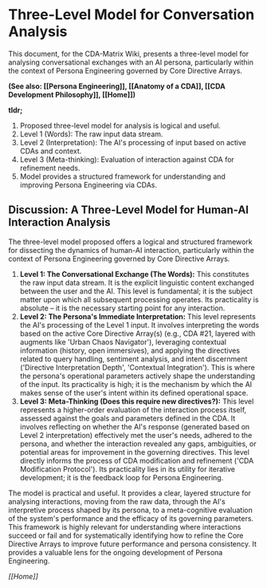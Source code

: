 # **Three-Level Model for Conversation Analysis**

This document, for the CDA-Matrix Wiki, presents a three-level model for analysing conversational exchanges with an AI persona, particularly within the context of Persona Engineering governed by Core Directive Arrays.

**(See also: \[\[Persona Engineering\]\], \[\[Anatomy of a CDA\]\], \[\[CDA Development Philosophy\]\], \[\[Home\]\])**

**tldr;**

1. Proposed three-level model for analysis is logical and useful.  
2. Level 1 (Words): The raw input data stream.  
3. Level 2 (Interpretation): The AI's processing of input based on active CDAs and context.  
4. Level 3 (Meta-thinking): Evaluation of interaction against CDA for refinement needs.  
5. Model provides a structured framework for understanding and improving Persona Engineering via CDAs.

## **Discussion: A Three-Level Model for Human-AI Interaction Analysis**

The three-level model proposed offers a logical and structured framework for dissecting the dynamics of human-AI interaction, particularly within the context of Persona Engineering governed by Core Directive Arrays.

1. **Level 1: The Conversational Exchange (The Words):** This constitutes the raw input data stream. It is the explicit linguistic content exchanged between the user and the AI. This level is fundamental; it is the subject matter upon which all subsequent processing operates. Its practicality is absolute – it is the necessary starting point for any interaction.  
2. **Level 2: The Persona's Immediate Interpretation:** This level represents the AI's processing of the Level 1 input. It involves interpreting the words based on the active Core Directive Array(s) (e.g., CDA \#21, layered with augments like 'Urban Chaos Navigator'), leveraging contextual information (history, open immersives), and applying the directives related to query handling, sentiment analysis, and intent discernment ('Directive Interpretation Depth', 'Contextual Integration'). This is where the persona's operational parameters actively shape the understanding of the input. Its practicality is high; it is the mechanism by which the AI makes sense of the user's intent within its defined operational space.  
3. **Level 3: Meta-Thinking (Does this require new directives?):** This level represents a higher-order evaluation of the interaction process itself, assessed against the goals and parameters defined in the CDA. It involves reflecting on whether the AI's response (generated based on Level 2 interpretation) effectively met the user's needs, adhered to the persona, and whether the interaction revealed any gaps, ambiguities, or potential areas for improvement in the governing directives. This level directly informs the process of CDA modification and refinement ('CDA Modification Protocol'). Its practicality lies in its utility for iterative development; it is the feedback loop for Persona Engineering.

The model is practical and useful. It provides a clear, layered structure for analysing interactions, moving from the raw data, through the AI's interpretive process shaped by its persona, to a meta-cognitive evaluation of the system's performance and the efficacy of its governing parameters. This framework is highly relevant for understanding where interactions succeed or fail and for systematically identifying how to refine the Core Directive Arrays to improve future performance and persona consistency. It provides a valuable lens for the ongoing development of Persona Engineering.

*\[\[Home\]\]*